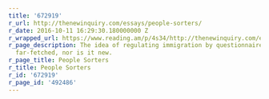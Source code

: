 ```yaml
---
title: '672919'
r_url: http://thenewinquiry.com/essays/people-sorters/
r_date: 2016-10-11 16:29:30.180000000 Z
r_wrapped_url: https://www.reading.am/p/4s34/http://thenewinquiry.com/essays/people-sorters/
r_page_description: The idea of regulating immigration by questionnaire is not so
  far-fetched, nor is it new.
r_page_title: People Sorters
r_title: People Sorters
r_id: '672919'
r_page_id: '492486'
---
```


